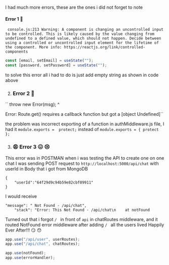 I had much more errors, these are the ones i did not forget to note

#### Error 1 :eyes:

` console.js:213 Warning: A component is changing an uncontrolled input to be controlled. This is likely caused by the value changing from undefined to a defined value, which should not happen. Decide between using a controlled or uncontrolled input element for the lifetime of the component. More info: https://reactjs.org/link/controlled-components`

```js
const [email, setEmail] = useState("");
const [password, setPassword] = useState("");
```

to solve this error all i had to do is just add empty string as shown in code above

2. ### Error 2 :hankey:

`` throw new Error(msg);
^

Error: Route.get() requires a callback function but got a [object Undefined]``

the problem was incorrect exporting of a function in authMiddleware.js file, I had it `module.exports =  protect;` instead of `module.exports = { protect };`

3. ### :weary: Error 3 :confounded: :cry:

This error was in POSTMAN when i was testing the API to create one on one chat
I was sending POST request to `http://localhost:5000/api/chat` with userId in Body that i got from MongoDB

```
{
    "userId":"64f29d9c94b59e82cbf09911"
}
```

I would receive

```
"message": " Not Found - /api/chat",
    "stack": "Error: This Not Found - /api/chat\n    at notFound
```

Turned out that i forgot `/ ` in front of `api` in chatRoutes middleware, and it routed NotFound error middleware
after adding `/ ` all the users lived Happily Ever After!!! :smirk: :hushed:

```js
app.use("/api/user", userRoutes);
app.use("/api/chat", chatRoutes);

app.use(notFound);
app.use(errorHandler);
```
